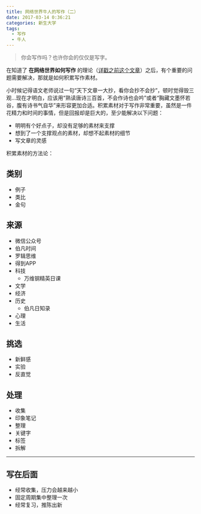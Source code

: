 ```yaml
---
title: 网络世界牛人的写作（二）
date: 2017-03-14 0:36:21
categories: 新生大学
tags:
  - 写作
  - 牛人
---
```

<blockquote class="blockquote-center">你会写作吗？也许你会的仅仅是写字。
</blockquote>

<!--more-->

在知道了 **在网络世界如何写作** 的理论（[详戳之前这个文章](http://51world.win/2016/12/18/%E6%96%B0%E7%94%9F%E5%A4%A7%E5%AD%A6-%E5%86%99%E4%BD%9C%E8%AF%BE/ "新生大学-写作课")）之后，有个重要的问题需要解决，那就是如何积累写作素材。

小时候记得语文老师说过一句“天下文章一大抄，看你会抄不会抄”，顿时觉得毁三观...现在才明白，应该用“熟读唐诗三百首，不会作诗也会吟”或者“胸藏文墨怀若谷，腹有诗书气自华”来形容更加合适。积累素材对于写作非常重要，虽然是一件花精力和时间的事情，但是回报却是巨大的，至少能解决以下问题：
- 明明有个好点子，却没有足够的素材来支撑
- 想到了一个支撑观点的素材，却想不起素材的细节
- 写文章的灵感

积累素材的方法论：

## 类别

- 例子
- 类比
- 金句

## 来源

- 微信公众号  
 - 伯凡时间
 - 罗辑思维
- 得到APP  
 - 科技  
   - 万维钢精英日课
 - 文学
 - 经济
 - 历史  
   - 伯凡日知录
 - 心理
- 生活

## 挑选

- 新鲜感
- 实验
- 反直觉

## 处理

- 收集  
 - 印象笔记
- 整理  
 - 关键字
 - 标签
- 拆解

---

## 写在后面

- 经常收集，压力会越来越小
- 固定周期集中整理一次
- 经常复习，推陈出新
